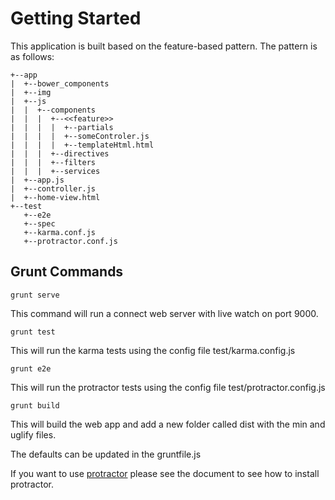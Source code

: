 Getting Started
================
This application is built based on the feature-based pattern. The pattern is as follows:

	+--app
	|  +--bower_components
	|  +--img
    |  +--js
    |  |  +--components
    |  |  |  +--<<feature>>
    |  |  |  |  +--partials
    |  |  |  |  +--someControler.js
    |  |  |  |  +--templateHtml.html
	|  |  |  +--directives
	|  |  |  +--filters
	|  |  |  +--services
	|  +--app.js
	|  +--controller.js
	|  +--home-view.html
	+--test
	   +--e2e
	   +--spec
	   +--karma.conf.js
	   +--protractor.conf.js

Grunt Commands
--------------
	grunt serve
This command will run a connect web server with live watch on port 9000.

    grunt test
This will run the karma tests using the config file test/karma.config.js

	grunt e2e
This will run the protractor tests using the config file test/protractor.config.js

	grunt build
This will build the web app and add a new folder called dist with the min and uglify files.

The defaults can be updated in the gruntfile.js

If you want to use [protractor](protractor.md) please see the document to see how to install protractor.